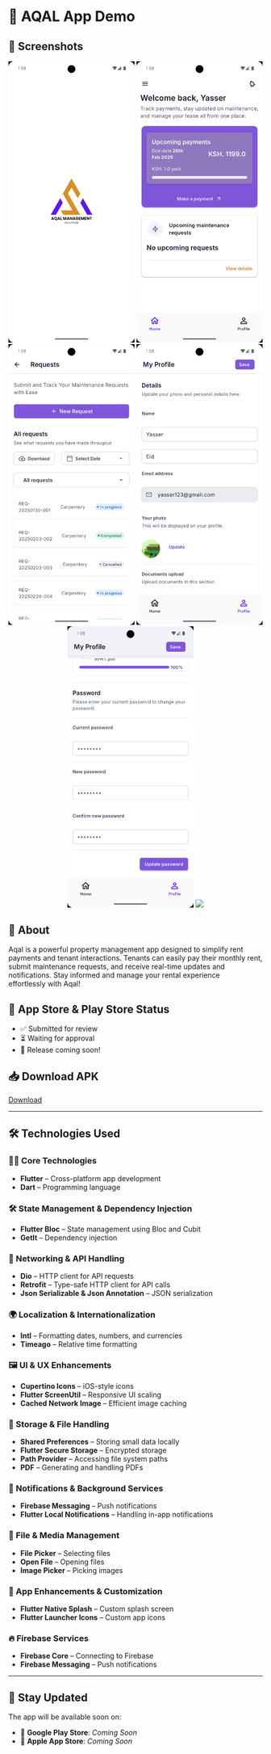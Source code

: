 # 🚀 AQAL App Demo  

## 📱 Screenshots  
<p align="center">
  <img src="Screenshot_1741043296.png" width="250">
  <img src="Screenshot_1741043302.png" width="250">
  <img src="Screenshot_1741043310.png" width="250">
  <img src="Screenshot_1741043318.png" width="250">
  <img src="Screenshot_1741043325.png" width="250">
  <img src="Screenshot_17410433362.png" width="250">
</p>   

## 📖 About  
Aqal is a powerful property management app designed to simplify rent payments and tenant interactions. Tenants can easily pay their monthly rent, submit maintenance requests, and receive real-time updates and notifications. Stay informed and manage your rental experience effortlessly with Aqal!  

## 🚀 App Store & Play Store Status  
- ✅ Submitted for review  
- ⏳ Waiting for approval  
- 📢 Release coming soon!  

## 📥 Download APK 
[Download](https://drive.google.com/file/d/1XeHerMC4MHS1-HJOfJIK_DvzVvUJMigf/view?usp=sharing)  

---

## 🛠️ Technologies Used  

### **👨‍💻 Core Technologies**  
- **Flutter** – Cross-platform app development  
- **Dart** – Programming language  

### **🛠️ State Management & Dependency Injection**  
- **Flutter Bloc** – State management using Bloc and Cubit  
- **GetIt** – Dependency injection  

### **📡 Networking & API Handling**  
- **Dio** – HTTP client for API requests  
- **Retrofit** – Type-safe HTTP client for API calls  
- **Json Serializable & Json Annotation** – JSON serialization  

### **🌍 Localization & Internationalization**  
- **Intl** – Formatting dates, numbers, and currencies   
- **Timeago** – Relative time formatting  

### **🖼️ UI & UX Enhancements**  
- **Cupertino Icons** – iOS-style icons  
- **Flutter ScreenUtil** – Responsive UI scaling  
- **Cached Network Image** – Efficient image caching  

### **📂 Storage & File Handling**  
- **Shared Preferences** – Storing small data locally  
- **Flutter Secure Storage** – Encrypted storage  
- **Path Provider** – Accessing file system paths  
- **PDF** – Generating and handling PDFs  

### **🔔 Notifications & Background Services**  
- **Firebase Messaging** – Push notifications  
- **Flutter Local Notifications** – Handling in-app notifications  

### **📎 File & Media Management**  
- **File Picker** – Selecting files  
- **Open File** – Opening files  
- **Image Picker** – Picking images  

### **🚀 App Enhancements & Customization**  
- **Flutter Native Splash** – Custom splash screen  
- **Flutter Launcher Icons** – Custom app icons  

### **🔥 Firebase Services**  
- **Firebase Core** – Connecting to Firebase  
- **Firebase Messaging** – Push notifications  

---

## 📢 Stay Updated  
The app will be available soon on:  
- 📱 **Google Play Store**: *Coming Soon*  
- 🍏 **Apple App Store**: *Coming Soon*  
